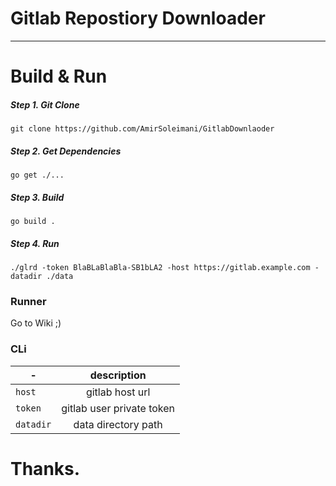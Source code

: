 # Gitlab Repostiory Downloader
----
# Build & Run
##### Step 1. Git Clone
```
git clone https://github.com/AmirSoleimani/GitlabDownlaoder
```

##### Step 2. Get Dependencies
```
go get ./...
```
##### Step 3. Build
```
go build .
```
##### Step 4. Run
```
./glrd -token BlaBLaBlaBla-SB1bLA2 -host https://gitlab.example.com -datadir ./data
```



### Runner

Go to Wiki ;)

### CLi


| -        | description  |
|------------------|:--------------:|
| `host`         | gitlab host url            |
| `token`          | gitlab user private token            |
| `datadir`        | data directory path |



# Thanks.